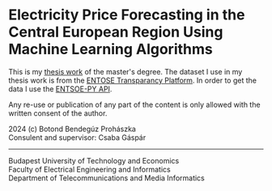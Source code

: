 # Electricity Price Forecasting in the Central European Region Using Machine Learning Algorithms


This is my [thesis work](https://diplomaterv.vik.bme.hu/hu/Theses/Villamosenergiaar-elorejelzese-a-kozep) of the master's degree. The dataset I use in my thesis work is from the [ENTOSE Transparancy Platform](https://transparency.entsoe.eu/content/static_content/Static%20content/web%20api/Guide.html). In order to get the data I use the [ENTSOE-PY API](https://github.com/EnergieID/entsoe-py).


Any re-use or publication of any part of the content is only allowed with the written consent of the author.

2024 (c) Botond Bendegúz Prohászka<br/>
Consulent and supervisor: Csaba Gáspár

---
Budapest University of Technology and Economics <br>
Faculty of Electrical Engineering and Informatics <br>
Department of Telecommunications and Media Informatics


